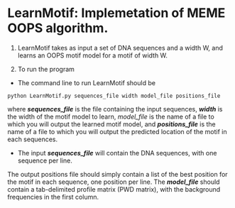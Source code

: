LearnMotif: Implemetation of MEME OOPS algorithm.
==================================================

1.  LearnMotif takes as input a set of DNA sequences and a width W, 
and learns an OOPS motif model for a motif of width W.

2. To run the program

+ The command line to run LearnMotif should be

`python LearnMotif.py sequences_file width model_file positions_file`

where ***sequences_file*** is the file containing the input sequences, ***width*** is the width
of the motif model to learn, *model_file* is the name of a file to which you will output the learned motif model, and ***positions_file*** is the name of a file to which you will output the predicted location of the motif in each sequences.

+ The input ***sequences_file*** will contain the DNA sequences, with one sequence per
line.

The output positions file should simply contain a list of the best position for
the motif in each sequence, one position per line. The ***model_file*** should contain a tab-delimited profile matrix (PWD matrix), with the background frequencies in the first
column.